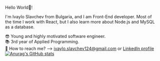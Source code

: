 Hello World👋!

I'm Ivaylo Slavchev from Bulgaria, and I am Front-End developer. Most of the time I work with React, but I also learn more about Node.js and MySQL as a database.

😎 Young and highly motivated software engineer.                                                                     
📚 3rd year of Applied Programming.                                                                                                                                       
📧 How to reach me? --> ivaylo.slavchev124@gmail.com or [LinkedIn profile](https://www.linkedin.com/in/ivaylo-slavchev-6425a521b/)  
[![Anurag's GitHub stats](https://github-readme-stats.vercel.app/api?username=IvayloSlavchev)](https://github.com/anuraghazra/github-readme-stats)
